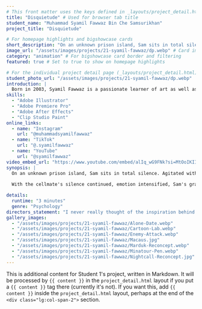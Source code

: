 ```yaml
---
# This front matter uses the keys defined in _layouts/project_detail.html
title: "Disquietude" # Used for browser tab title
student_name: "Muhammad Syamil Fawwaz Bin Che Samsurikhan"
project_title: "Disquietude"

# For homepage highlights and bigshowcase cards
short_description: "On an unknown prison island, Sam sits in total silence. Agitated with an unstoppable urge that he can’t help to satisfy, he can’t relieve himself."
image_url: "/assets/images/projects/21-syamil-fawwaz/dp.webp" # Card image
category: "animation" # For bigshowcase card border and filtering
featured: true # Set to true to show on homepage highlights

# For the individual project detail page (_layouts/project_detail.html)
student_photo_url: "/assets/images/projects/21-syamil-fawwaz/dp.webp"
introduction: |
  Born in 2003, Syamil Fawwaz is a passionate learner of art as well as films and comics enthusiast. He enjoys any arts he can, no matter the forms. Syamil often learn new things whether it is arts, film making or any knowledge that intrigue him. Despite his skinny stature, he loves good foods. The only constraint he has in enjoying amazing dishes is money, in which he hopes to get it in near future. Hopefully soon... Maybe tomorrow.
skills:
  - "Adobe Illustrator"
  - "Adobe Premiere Pro"
  - "Adobe After Effects"
  - "Clip Studio Paint"
online_links:
  - name: "Instagram"
    url: "@muhammadsyamilfawwaz"
  - name: "TikTok"
    url: "@.syamilfawwaz"
  - name: "YouTube"
    url: "@syamilfawwaz"
video_embed_url: "https://www.youtube.com/embed/alIq_wG9FNk?si=MtOoIKIImIkR8djl"
synopsis: |
  On an unknown prison island, Sam sits in total silence. Agitated with an unstoppable urge that he can’t help to satisfy, he can’t relieve himself. His frustration grew when an unresponsive cellmate brought to his room, disturbing the already tense condition. Desperate to elevate the situation, he tried initiating conversation, leading him to reveal a disquieting memory that caused him to be imprisoned: standing beside a dead girl with bloodied knife, with blurred memories of what happened.
  
  With the cellmate's silence continued, emotion intensified, Sam's grasp of reality started to slip. With the manifestation of a quiet prisoner, it begins to stir something deeper—guilt, fear and perhaps denial. What started as a desperate search for relief slowly turns into a mental standoff, as Sam confronts both the stranger and the darker truths he’s tried to bury.

details:
  runtime: "3 minutes"
  genre: "Psychology"
directors_statement: "I never really thought of the inspiration behind the story, it just dawned on me one night. but if i tried to pinpoint stories that maybe influenced this story, I’m gonna say Oldboy (Korean Version) and Fight Club. I like the twist and turns of these movies as well as the characters in them."
gallery_images:
  - "/assets/images/projects/21-syamil-fawwaz/Alone-Date.webp"
  - "/assets/images/projects/21-syamil-fawwaz/Cartoon-Lab.webp"
  - "/assets/images/projects/21-syamil-fawwaz/Enemy-Attack.webp"
  - "/assets/images/projects/21-syamil-fawwaz/Macaus.jpg"
  - "/assets/images/projects/21-syamil-fawwaz/Marduk-Reconcept.webp"
  - "/assets/images/projects/21-syamil-fawwaz/Minatour-Pen.webp"
  - "/assets/images/projects/21-syamil-fawwaz/Nightcall-Reconcept.jpg"
---
```

<!-- You can add more content here in Markdown if needed, it will appear after the gallery -->
This is additional content for Student 1's project, written in Markdown.
It will be processed by `{{ content }}` in the `project_detail.html` layout if you put a `{{ content }}` tag there (currently it's not).
If you want this, add `{{ content }}` inside the `project_detail.html` layout, perhaps at the end of the `<div class="lg:col-span-2">` section.